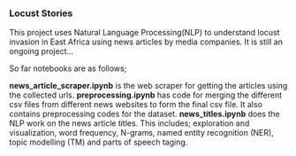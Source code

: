 ### Locust Stories
This project uses Natural Language Processing(NLP) to understand locust invasion in East Africa using news articles by media companies. It is still an ongoing project...

So far notebooks are as follows;

__news_article_scraper.ipynb__ is the web scraper for getting the articles using the collected urls.
__preprocessing.ipynb__ has code for merging the different csv files from different news websites to form the final csv file. It also contains preprocessing codes for the dataset.
__news_titles.ipynb__ does the NLP work on the news article titles. This includes; exploration and visualization, word frequency, N-grams, named entity recognition (NER), topic modelling (TM) and parts of speech taging.
